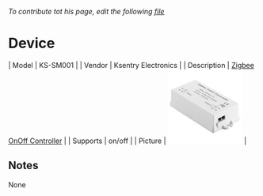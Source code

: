 
*To contribute tot his page, edit the following
[file](https://github.com/Koenkk/zigbee2mqtt.io/blob/master/docgen/device_page_notes.js)*

# Device

| Model | KS-SM001  |
| Vendor  | Ksentry Electronics  |
| Description | [Zigbee OnOff Controller](http://ksentry.manufacturer.globalsources.com/si/6008837134660/pdtl/ZigBee-module/1162731630/zigbee-on-off-controller-modules.htm) |
| Supports | on/off |
| Picture | ![../images/devices/KS-SM001.jpg](../images/devices/KS-SM001.jpg) |

## Notes

None
